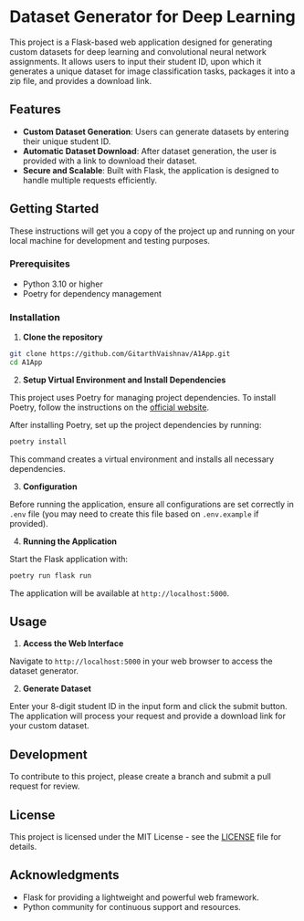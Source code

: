 # Dataset Generator for Deep Learning

This project is a Flask-based web application designed for generating custom datasets for deep learning and convolutional neural network assignments. It allows users to input their student ID, upon which it generates a unique dataset for image classification tasks, packages it into a zip file, and provides a download link.

## Features

- **Custom Dataset Generation**: Users can generate datasets by entering their unique student ID.
- **Automatic Dataset Download**: After dataset generation, the user is provided with a link to download their dataset.
- **Secure and Scalable**: Built with Flask, the application is designed to handle multiple requests efficiently.

## Getting Started

These instructions will get you a copy of the project up and running on your local machine for development and testing purposes.

### Prerequisites

- Python 3.10 or higher
- Poetry for dependency management

### Installation

1. **Clone the repository**

```bash
git clone https://github.com/GitarthVaishnav/A1App.git
cd A1App
```

2. **Setup Virtual Environment and Install Dependencies**

This project uses Poetry for managing project dependencies. To install Poetry, follow the instructions on the [official website](https://python-poetry.org/docs/#installation).

After installing Poetry, set up the project dependencies by running:

```bash
poetry install
```

This command creates a virtual environment and installs all necessary dependencies.

3. **Configuration**

Before running the application, ensure all configurations are set correctly in `.env` file (you may need to create this file based on `.env.example` if provided).

4. **Running the Application**

Start the Flask application with:

```bash
poetry run flask run
```

The application will be available at `http://localhost:5000`.

## Usage

1. **Access the Web Interface**

Navigate to `http://localhost:5000` in your web browser to access the dataset generator.

2. **Generate Dataset**

Enter your 8-digit student ID in the input form and click the submit button. The application will process your request and provide a download link for your custom dataset.

## Development

To contribute to this project, please create a branch and submit a pull request for review.

## License

This project is licensed under the MIT License - see the [LICENSE](LICENSE) file for details.

## Acknowledgments

- Flask for providing a lightweight and powerful web framework.
- Python community for continuous support and resources.
